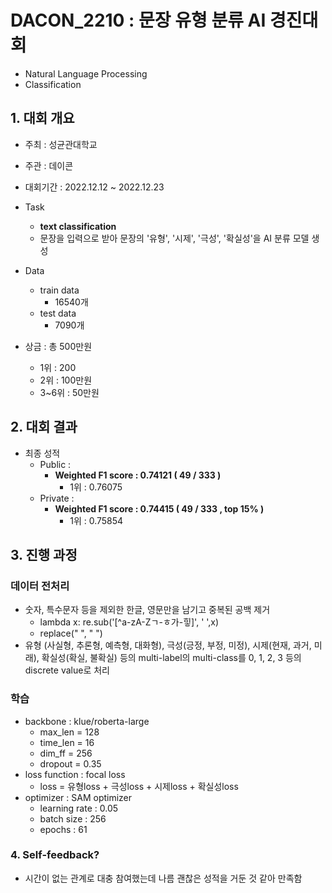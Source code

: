 # DACON_2210 : 문장 유형 분류 AI 경진대회
- Natural Language Processing  
- Classification  


## 1. 대회 개요
- 주최 : 성균관대학교
- 주관 : 데이콘
- 대회기간 : 2022.12.12 ~ 2022.12.23
- Task
    - **text classification**
    - 문장을 입력으로 받아 문장의 '유형', '시제', '극성', '확실성'을 AI 분류 모델 생성
- Data
    - train data
        - 16540개
    - test data
        - 7090개

- 상금 : 총 500만원
    - 1위 : 200
    - 2위 : 100만원
    - 3~6위 : 50만원

## 2. 대회 결과
- 최종 성적
    - Public  :
        - **Weighted F1 score : 0.74121  ( 49 / 333 )**
            - 1위 : 0.76075
    - Private :
        - **Weighted F1 score : 0.74415  ( 49 / 333 , top 15% )**
            - 1위 : 0.75854

## 3. 진행 과정
### 데이터 전처리
- 숫자, 특수문자 등을 제외한 한글, 영문만을 남기고 중복된 공백 제거
    - lambda x: re.sub('[^a-zA-Zㄱ-ㅎ가-힣]', ' ',x)  
    - replace("  ", " ")  
- 유형 (사실형, 추론형, 예측형, 대화형), 극성(긍정, 부정, 미정), 시제(현재, 과거, 미래), 확실성(확실, 불확실) 등의 multi-label의 multi-class를 0, 1, 2, 3 등의 discrete value로 처리

### 학습
- backbone : klue/roberta-large  
    - max_len = 128  
    - time_len = 16  
    - dim_ff = 256  
    - dropout = 0.35   
- loss function : focal loss  
    - loss = 유형loss + 극성loss + 시제loss + 확실성loss
- optimizer : SAM optimizer  
    - learning rate : 0.05  
    - batch size : 256  
    - epochs : 61  

### 4. Self-feedback?
- 시간이 없는 관계로 대충 참여했는데 나름 괜찮은 성적을 거둔 것 같아 만족함
